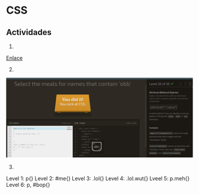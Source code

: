 # CSS
## Actividades

1.

[Enlace](index1.html)

2.

![Captura del juego finalizado](imagenes/joc.png)

3.

Level 1: p{}
Level 2: #me{}
Level 3: .lol{}
Level 4: .lol.wut{}
Lveel 5: p.meh{}
Level 6: p, #bop{}
